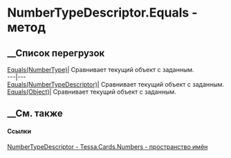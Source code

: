 # NumberTypeDescriptor.Equals - метод
##  __Список перегрузок
[Equals(NumberType)](M_Tessa_Cards_Numbers_NumberTypeDescriptor_Equals_1.htm)|
Сравнивает текущий объект с заданным.  
---|---  
[Equals(NumberTypeDescriptor)](M_Tessa_Cards_Numbers_NumberTypeDescriptor_Equals_2.htm)|
Сравнивает текущий объект с заданным.  
[Equals(Object)](M_Tessa_Cards_Numbers_NumberTypeDescriptor_Equals.htm)|
Сравнивает текущий объект с заданным.  
##  __См. также
#### Ссылки
[NumberTypeDescriptor - ](T_Tessa_Cards_Numbers_NumberTypeDescriptor.htm)
[Tessa.Cards.Numbers - пространство имён](N_Tessa_Cards_Numbers.htm)
